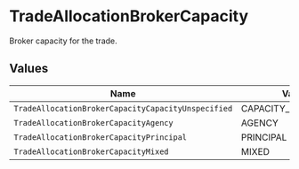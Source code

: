 # TradeAllocationBrokerCapacity

Broker capacity for the trade.


## Values

| Name                                               | Value                                              |
| -------------------------------------------------- | -------------------------------------------------- |
| `TradeAllocationBrokerCapacityCapacityUnspecified` | CAPACITY_UNSPECIFIED                               |
| `TradeAllocationBrokerCapacityAgency`              | AGENCY                                             |
| `TradeAllocationBrokerCapacityPrincipal`           | PRINCIPAL                                          |
| `TradeAllocationBrokerCapacityMixed`               | MIXED                                              |